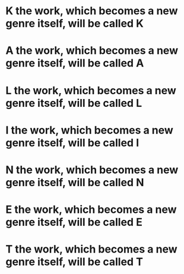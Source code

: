 # K the work, which becomes a new genre itself, will be called K
# A the work, which becomes a new genre itself, will be called A
# L the work, which becomes a new genre itself, will be called L
# I the work, which becomes a new genre itself, will be called I
# N the work, which becomes a new genre itself, will be called N
# E the work, which becomes a new genre itself, will be called E
# T the work, which becomes a new genre itself, will be called T
